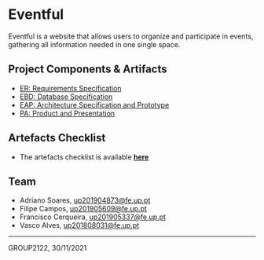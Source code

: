 # Eventful

Eventful is a website that allows users to organize and participate in events, gathering all information needed in one single space.

## Project Components & Artifacts

* [ER: Requirements Specification](https://git.fe.up.pt/lbaw/lbaw2122/lbaw2122/-/wikis/er)
* [EBD: Database Specification](https://git.fe.up.pt/lbaw/lbaw2122/lbaw2122/-/wikis/ebd)
* [EAP: Architecture Specification and Prototype](https://git.fe.up.pt/lbaw/lbaw2122/lbaw2122/-/wikis/eap)
* [PA: Product and Presentation](https://git.fe.up.pt/lbaw/lbaw2122/lbaw2122/-/wikis/pa)

## Artefacts Checklist

* The artefacts checklist is available [**here**](https://docs.google.com/spreadsheets/d/17fUajNOO16hj5zFbtIyRWcwKu0kIl2VdCbS4QU1Rim4/edit#gid=537406521)

## Team

* Adriano Soares, up201904873@fe.up.pt
* Filipe Campos, up201905609@fe.up.pt
* Francisco Cerqueira, up201905337@fe.up.pt
* Vasco Alves, up201808031@fe.up.pt

***
GROUP2122, 30/11/2021
